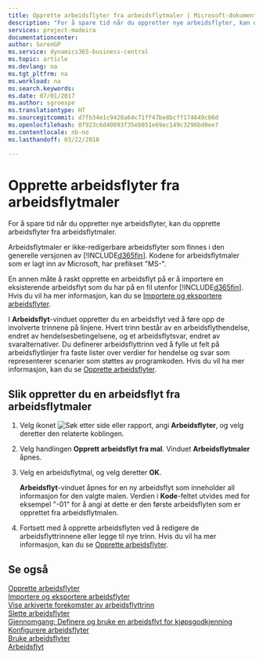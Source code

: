 ```yaml
---
title: Opprette arbeidsflyter fra arbeidsflytmaler | Microsoft-dokumentasjon
description: "For å spare tid når du oppretter nye arbeidsflyter, kan du opprette arbeidsflyter fra arbeidsflytmaler."
services: project-madeira
documentationcenter: 
author: SorenGP
ms.service: dynamics365-business-central
ms.topic: article
ms.devlang: na
ms.tgt_pltfrm: na
ms.workload: na
ms.search.keywords: 
ms.date: 07/01/2017
ms.author: sgroespe
ms.translationtype: HT
ms.sourcegitcommit: d7fb34e1c9428a64c71ff47be8bcff174649c00d
ms.openlocfilehash: 0f923c6d40093f35eb051e69ec149c3296bd0ee7
ms.contentlocale: nb-no
ms.lasthandoff: 03/22/2018

---
```

# <a name="create-workflows-from-workflow-templates"></a>Opprette arbeidsflyter fra arbeidsflytmaler
For å spare tid når du oppretter nye arbeidsflyter, kan du opprette arbeidsflyter fra arbeidsflytmaler.  

 Arbeidsflytmaler er ikke-redigerbare arbeidsflyter som finnes i den generelle versjonen av [!INCLUDE[d365fin](includes/d365fin_md.md)]. Kodene for arbeidsflytmaler som er lagt inn av Microsoft, har prefikset "MS-".  

 En annen måte å raskt opprette en arbeidsflyt på er å importere en eksisterende arbeidsflyt som du har på en fil utenfor [!INCLUDE[d365fin](includes/d365fin_md.md)]. Hvis du vil ha mer informasjon, kan du se [Importere og eksportere arbeidsflyter](across-how-to-export-and-import-workflows.md).  

I **Arbeidsflyt**-vinduet oppretter du en arbeidsflyt ved å føre opp de involverte trinnene på linjene. Hvert trinn består av en arbeidsflythendelse, endret av hendelsesbetingelsene, og et arbeidsflytsvar, endret av svaralternativer. Du definerer arbeidsflyttrinn ved å fylle ut felt på arbeidsflytlinjer fra faste lister over verdier for hendelse og svar som representerer scenarier som støttes av programkoden. Hvis du vil ha mer informasjon, kan du se [Opprette arbeidsflyter](across-how-to-create-workflows.md).  

## <a name="to-create-a-workflow-from-workflow-template"></a>Slik oppretter du en arbeidsflyt fra arbeidsflytmaler  
1.  Velg ikonet ![Søk etter side eller rapport](media/ui-search/search_small.png "Søk etter side eller rapport"), angi **Arbeidsflyter**, og velg deretter den relaterte koblingen.  
2.  Velg handlingen **Opprett arbeidsflyt fra mal**. Vinduet **Arbeidsflytmaler** åpnes.  
3.  Velg en arbeidsflytmal, og velg deretter **OK**.  

     **Arbeidsflyt**-vinduet åpnes for en ny arbeidsflyt som inneholder all informasjon for den valgte malen. Verdien i **Kode**-feltet utvides med for eksempel "-01" for å angi at dette er den første arbeidsflyten som er opprettet fra arbeidsflytmalen.  
4.  Fortsett med å opprette arbeidsflyten ved å redigere de arbeidsflyttrinnene eller legge til nye trinn. Hvis du vil ha mer informasjon, kan du se [Opprette arbeidsflyter](across-how-to-create-workflows.md).  

## <a name="see-also"></a>Se også  
 [Opprette arbeidsflyter](across-how-to-create-workflows.md)   
 [Importere og eksportere arbeidsflyter](across-how-to-export-and-import-workflows.md)   
 [Vise arkiverte forekomster av arbeidsflyttrinn](across-how-to-view-archived-workflow-step-instances.md)   
 [Slette arbeidsflyter](across-how-to-delete-workflows.md)   
 [Gjennomgang: Definere og bruke en arbeidsflyt for kjøpsgodkjenning](walkthrough-setting-up-and-using-a-purchase-approval-workflow.md)   
 [Konfigurere arbeidsflyter](across-set-up-workflows.md)   
 [Bruke arbeidsflyter](across-use-workflows.md)   
 [Arbeidsflyt](across-workflow.md)   

